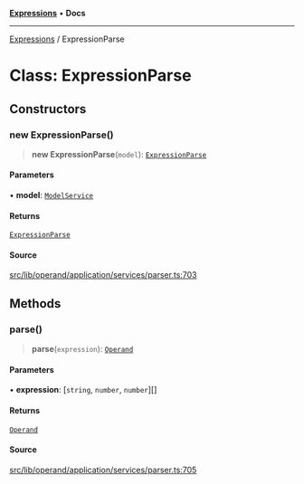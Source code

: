 [**Expressions**](../README.md) • **Docs**

***

[Expressions](../README.md) / ExpressionParse

# Class: ExpressionParse

## Constructors

### new ExpressionParse()

> **new ExpressionParse**(`model`): [`ExpressionParse`](ExpressionParse.md)

#### Parameters

• **model**: [`ModelService`](../interfaces/ModelService.md)

#### Returns

[`ExpressionParse`](ExpressionParse.md)

#### Source

[src/lib/operand/application/services/parser.ts:703](https://github.com/data7expressions/3xpr/blob/7acee0c2886cdd6f6b6d4a83a1fd843738c9d027/src/lib/operand/application/services/parser.ts#L703)

## Methods

### parse()

> **parse**(`expression`): [`Operand`](Operand.md)

#### Parameters

• **expression**: [`string`, `number`, `number`][]

#### Returns

[`Operand`](Operand.md)

#### Source

[src/lib/operand/application/services/parser.ts:705](https://github.com/data7expressions/3xpr/blob/7acee0c2886cdd6f6b6d4a83a1fd843738c9d027/src/lib/operand/application/services/parser.ts#L705)
